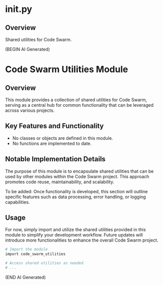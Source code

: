 # __init__.py

## Overview

Shared utilities for Code Swarm.

(BEGIN AI Generated)
# Code Swarm Utilities Module

## Overview

This module provides a collection of shared utilities for Code Swarm, serving as a central hub for common functionality that can be leveraged across various projects.

## Key Features and Functionality

*   No classes or objects are defined in this module.
*   No functions are implemented to date.

## Notable Implementation Details

The purpose of this module is to encapsulate shared utilities that can be used by other modules within the Code Swarm project. This approach promotes code reuse, maintainability, and scalability.

To be added: Once functionality is developed, this section will outline specific features such as data processing, error handling, or logging capabilities.

## Usage

For now, simply import and utilize the shared utilities provided in this module to simplify your development workflow. Future updates will introduce more functionalities to enhance the overall Code Swarm project.

```bash
# Import the module
import code_swarm_utilities

# Access shared utilities as needed
# ...
```

(END AI Generated)

